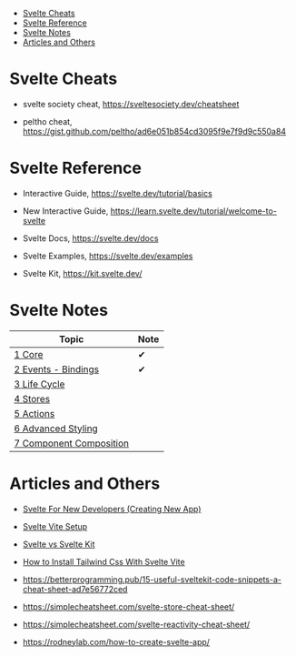 
- [Svelte Cheats](#svelte-cheats)
- [Svelte Reference](#svelte-reference)
- [Svelte Notes](#svelte-notes)
- [Articles and Others](#articles-and-others)

# Svelte Cheats

- svelte society cheat, https://sveltesociety.dev/cheatsheet

- peltho cheat, https://gist.github.com/peltho/ad6e051b854cd3095f9e7f9d9c550a84



# Svelte Reference

- Interactive Guide, https://svelte.dev/tutorial/basics

- New Interactive Guide, https://learn.svelte.dev/tutorial/welcome-to-svelte

- Svelte Docs, https://svelte.dev/docs

- Svelte Examples, https://svelte.dev/examples

- Svelte Kit, https://kit.svelte.dev/

# Svelte Notes

Topic                                                         | Note
--------------------------------------------------------------|-----
[1 Core](./svelte-01-core.md)                                 | ✔
[2 Events - Bindings](./svelte-02-events-bindings.md)         | ✔
[3 Life Cycle](svelte-03-life-cycle.md)                       |
[4 Stores](svelte-04-stores.md)                               |
[5 Actions](svelte-05-actions.md)                             |
[6 Advanced Styling](svelte-06-advanced-styling.md)           |
[7 Component Composition](svelte-07-component-composition.md) |


# Articles and Others

- [Svelte For New Developers (Creating New App)](./arts/art-svelte-for-new-developers.md)

- [Svelte Vite Setup](./arts/art-svelte-vite-setup.md)

- [Svelte vs Svelte Kit](./arts/art-svelte-vs-sveltekit.md)

- [How to Install Tailwind Css With Svelte Vite](./arts/art-alti-how-to-install-tailwind-css-with-svelte-vite.md)

- https://betterprogramming.pub/15-useful-sveltekit-code-snippets-a-cheat-sheet-ad7e56772ced

- https://simplecheatsheet.com/svelte-store-cheat-sheet/

- https://simplecheatsheet.com/svelte-reactivity-cheat-sheet/

- https://rodneylab.com/how-to-create-svelte-app/
